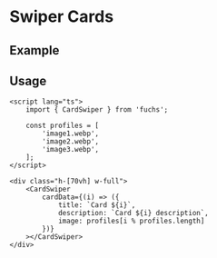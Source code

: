 <script lang="ts">
	import SwiperCardsExample from './Example.svelte';
</script>

# Swiper Cards

## Example

<SwiperCardsExample />

## Usage

```svelte
<script lang="ts">
	import { CardSwiper } from 'fuchs';

	const profiles = [
		'image1.webp',
		'image2.webp',
		'image3.webp',
	];
</script>

<div class="h-[70vh] w-full">
	<CardSwiper
		cardData={(i) => ({
			title: `Card ${i}`,
			description: `Card ${i} description`,
			image: profiles[i % profiles.length]
		})}
	></CardSwiper>
</div>
```
